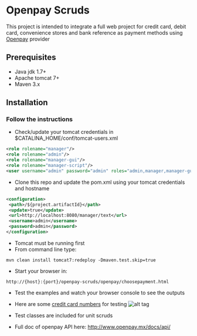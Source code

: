 # Openpay Scruds

This project is intended to integrate a full web project for credit card, debit card,
 convenience stores and bank reference as payment methods using [Openpay](http://www.openpay.mx/ "Openpay") provider

## Prerequisites
*   Java jdk 1.7+
*   Apache tomcat 7+
*   Maven 3.x



## Installation


### Follow the instructions

* Check/update your tomcat credentials in $CATALINA_HOME/conf/tomcat-users.xml

 ```xml
 <role rolename="manager"/>
 <role rolename="admin"/>
 <role rolename="manager-gui"/>
 <role rolename="manager-script"/>
 <user username="admin" password="admin" roles="admin,manager,manager-gui,manager-script"/>
 ```

* Clone this repo and update the pom.xml using your tomcat credentials and hostname
 ```xml
 <configuration>
  <path>/${project.artifactId}</path>
  <update>true</update>
  <url>http://localhost:8080/manager/text</url>
  <username>admin</username>
  <password>admin</password>
 </configuration>
 ```

* Tomcat must be running first
* From command line type:
 ```
 mvn clean install tomcat7:redeploy -Dmaven.test.skip=true
 ```

* Start your browser in:

 ```
 http://{host}:{port}/openpay-scruds/openpay/choosepayment.html
 ```

* Test the examples and watch your browser console to see the outputs

* Here are some [credit card numbers](http://www.openpay.mx/docs/testing.html "card numbers")  for testing
![alt tag](https://cloud.githubusercontent.com/assets/948024/14825553/08369728-0ba0-11e6-9b7b-d10d2481dae2.jpg)

* Test classes are included for unit scruds

* Full doc of openpay API here: http://www.openpay.mx/docs/api/

